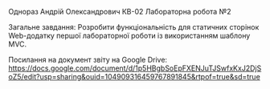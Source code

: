 Однораз Андрій Олександрович КВ-02 
Лабораторна робота №2 

Загальне завдання: Розробити функціональність для статичних сторінок Web-додатку першої лабораторної роботи із використанням шаблону MVC.

Посилання на документ звіту на Google Drive: https://docs.google.com/document/d/1p5HBgbSoEpFXENJuTJSwfxKxJ2DjSoZ5/edit?usp=sharing&ouid=104909316459767891845&rtpof=true&sd=true
